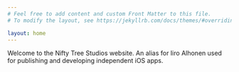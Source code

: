 ```yaml
---
# Feel free to add content and custom Front Matter to this file.
# To modify the layout, see https://jekyllrb.com/docs/themes/#overriding-theme-defaults

layout: home
---
```

Welcome to the Nifty Tree Studios website. An alias for Iiro Alhonen used for publishing and developing independent iOS apps.
